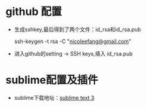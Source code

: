 # github 配置
* 生成sshkey,最后得到了两个文件：id_rsa和id_rsa.pub
    
    ssh-keygen -t rsa -C "nicoleefang@gmail.com"

* 进入github的setting -> SSH keys,填入 id_rsa.pub

# sublime配置及插件
*   sublime下载地址：[sublime text 3](https://www.sublimetext.com/3)